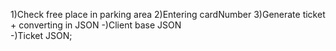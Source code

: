 1)Check free place in parking area
2)Entering cardNumber 
3)Generate ticket + converting in JSON
-)Client base JSON  
-)Ticket JSON;